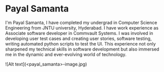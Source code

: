 # Payal Samanta

I'm Payal Samanta, I have completed my undergrad in Computer Science Engineering from JNTU university, Hyderabad. I have work experience as Associate software developer in Commvault Systems. I was involved in developing user test cases and creating user stories, software testing, writing automated python scripts to test the UI. This experience not only sharpened my technical skills in software development but also immersed me in the dynamic and ever-evolving world of technology.

![Alt text](<payal_samanta>-image.jpg)

